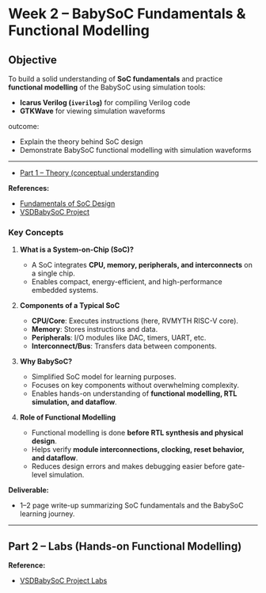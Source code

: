 # Week 2 – BabySoC Fundamentals & Functional Modelling

## Objective
To build a solid understanding of **SoC fundamentals** and practice **functional modelling** of the BabySoC using simulation tools:

- **Icarus Verilog (`iverilog`)** for compiling Verilog code  
- **GTKWave** for viewing simulation waveforms  

outcome:

- Explain the theory behind SoC design  
- Demonstrate BabySoC functional modelling with simulation waveforms  

---

* [Part 1 – Theory (conceptual understanding](week2_part1.md)

**References:**  
- [Fundamentals of SoC Design](https://github.com/hemanthkumardm/SFAL-VSD-SoCJourney/tree/main/11.%20Fundamentals%20of%20SoC%20Design)  
- [VSDBabySoC Project](https://github.com/hemanthkumardm/SFAL-VSD-SoCJourney/tree/main/12.%20VSDBabySoC%20Project)

### Key Concepts

1. **What is a System-on-Chip (SoC)?**  
   - A SoC integrates **CPU, memory, peripherals, and interconnects** on a single chip.  
   - Enables compact, energy-efficient, and high-performance embedded systems.  

2. **Components of a Typical SoC**  
   - **CPU/Core**: Executes instructions (here, RVMYTH RISC-V core).  
   - **Memory**: Stores instructions and data.  
   - **Peripherals**: I/O modules like DAC, timers, UART, etc.  
   - **Interconnect/Bus**: Transfers data between components.  

3. **Why BabySoC?**  
   - Simplified SoC model for learning purposes.  
   - Focuses on key components without overwhelming complexity.  
   - Enables hands-on understanding of **functional modelling, RTL simulation, and dataflow**.  

4. **Role of Functional Modelling**  
   - Functional modelling is done **before RTL synthesis and physical design**.  
   - Helps verify **module interconnections, clocking, reset behavior, and dataflow**.  
   - Reduces design errors and makes debugging easier before gate-level simulation.

**Deliverable:**  
- 1–2 page write-up summarizing SoC fundamentals and the BabySoC learning journey.

---

## Part 2 – Labs (Hands-on Functional Modelling)

**Reference:**  
- [VSDBabySoC Project Labs](https://github.com/hemanthkumardm/SFAL-VSD-SoCJourney/tree/main/12.%20VSDBabySoC%20Project)


